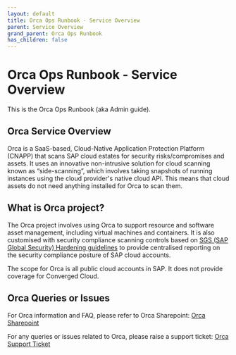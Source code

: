 ```yaml
---
layout: default
title: Orca Ops Runbook - Service Overview
parent: Service Overview
grand_parent: Orca Ops Runbook
has_children: false
---
```


# Orca Ops Runbook - Service Overview
This is the Orca Ops Runbook (aka Admin guide).

## Orca Service Overview
Orca is a SaaS-based, Cloud-Native Application Protection Platform (CNAPP) that scans SAP cloud estates for security risks/compromises and assets. It uses an innovative non-intrusive solution for cloud scanning known as “side-scanning”, which involves taking snapshots of running instances using the cloud provider's native cloud API. This means that cloud assets do not need anything installed for Orca to scan them.

## What is Orca project?
The Orca project involves using Orca to support resource and software asset management, including virtual machines and containers. It is also customised with security compliance scanning controls based on [SGS (SAP Global Security) Hardening guidelines](https://wiki.wdf.sap.corp/wiki/x/1CWZc) to provide centralised reporting on the security compliance posture of SAP cloud accounts.

The scope for Orca is all public cloud accounts in SAP. It does not provide coverage for Converged Cloud.

## Orca Queries or Issues
For Orca information and FAQ, please refer to Orca Sharepoint: [Orca Sharepoint](https://sap.sharepoint.com/sites/127076/multicloud_security_management/SitePages/Orca.aspx)

For any queries or issues related to Orca, please raise a support ticket: [Orca Support Ticket](https://itsm.services.sap/sp?id=sc_cat_item&sys_id=ada60b961bd09150341e11739b4bcb65&sysparm_category=cbe15fd61b549150341e11739b4bcb8a)
